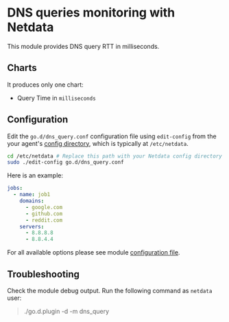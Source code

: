 # DNS queries monitoring with Netdata

This module provides DNS query RTT in milliseconds.

## Charts

It produces only one chart:

-   Query Time in `milliseconds`

## Configuration

Edit the `go.d/dns_query.conf` configuration file using `edit-config` from the your agent's [config
directory](/docs/step-by-step/step-04.md#find-your-netdataconf-file), which is typically at `/etc/netdata`.

```bash
cd /etc/netdata # Replace this path with your Netdata config directory
sudo ./edit-config go.d/dns_query.conf
```

Here is an example:

```yaml
jobs:
  - name: job1
    domains:
      - google.com
      - github.com
      - reddit.com
    servers:
      - 8.8.8.8
      - 8.8.4.4
```

For all available options please see module [configuration file](https://github.com/netdata/go.d.plugin/blob/master/config/go.d/dns_query.conf).

## Troubleshooting

Check the module debug output. Run the following command as `netdata` user:

> ./go.d.plugin -d -m dns_query
